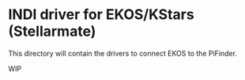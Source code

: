 # INDI driver for EKOS/KStars (Stellarmate)

This directory will contain the drivers to connect EKOS to the PiFinder. 

WIP
